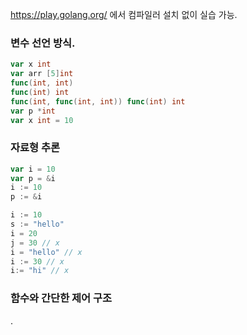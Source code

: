 https://play.golang.org/ 에서 컴파일러 설치 없이 실습 가능.

### 변수 선언 방식.

``` go
var x int
var arr [5]int
func(int, int)
func(int) int
func(int, func(int, int)) func(int) int
var p *int
var x int = 10
```

### 자료형 추론

``` go
var i = 10
var p = &i
i := 10
p := &i
```

``` go
i := 10
s := "hello"
i = 20
j = 30 // x
i = "hello" // x
i := 30 // x
i:= "hi" // x
```

### 함수와 간단한 제어 구조

.